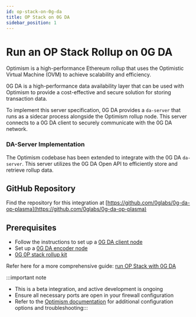 ```yaml
---
id: op-stack-on-0g-da
title: OP Stack on 0G DA
sidebar_position: 1
---
```


# Run an OP Stack Rollup on 0G DA

Optimism is a high-performance Ethereum rollup that uses the Optimistic Virtual Machine (OVM) to achieve scalability and efficiency.

0G DA is a high-performance data availability layer that can be used with Optimism to provide a cost-effective and secure solution for storing transaction data.

To implement this server specification, 0G DA provides a `da-server` that runs as a sidecar process alongside the Optimism rollup node. This server connects to a 0G DA client to securely communicate with the 0G DA network.

### DA-Server Implementation

The Optimism codebase has been extended to integrate with the 0G DA `da-server`. This server utilizes the 0G DA Open API to efficiently store and retrieve rollup data.

## GitHub Repository

Find the repository for this integration at [https://github.com/0glabs/0g-da-op-plasma](https://github.com/0glabs/0g-da-op-plasma)


## Prerequisites

* Follow the instructions to set up a [0G DA client node]('../build-with-0g/da-integration')
* Set up a [0G DA encoder node]('../build-with-0g/da-integration')
* [0G 0P stack rollup kit](https://github.com/0glabs/0g-da-op-plasma)

Refer here for a more comprehensive guide: [run OP Stack with 0G DA](https://github.com/0glabs/0g-da-op-plasma/blob/main/OP%20Stack%20integration.md)

:::important note 
* This is a beta integration, and active development is ongoing
* Ensure all necessary ports are open in your firewall configuration
* Refer to the [Optimism documentation](https://docs.optimism.io/) for additional configuration options and troubleshooting:::
